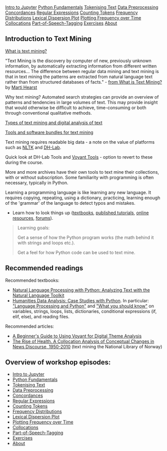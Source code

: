 [Intro to Jupyter](episodes/02-jupyter-notebook.md)
[Python Fundamentals](episodes/03-python-basics.md)
[Tokenising Text](episodes/04-tokenising-text.md)
[Data Preprocessing](episodes/05-preprocessing-dataset.md)
[Concordances](episodes/06-concordances.md)
[Regular Expressions](episodes/07-regular-expression-search.md)
[Counting Tokens](episodes/08-counting-tokens.md)
[Frequency Distributions](episodes/09-frequency-distributions.md)
[Lexical Dispersion Plot](episodes/10-lexical-dispersion-plot.md)
[Plotting Frequency over Time](episodes/11-plotting-frequency-over-time.md)
[Collocations](episodes/12-collocations.md)
[Part-of-Speech-Tagging](episodes/13-part-of-speech-tagging-text.md)
[Exercises](episodes/exercises.md)
[About](episodes/01-textmining-intro.md)

## Introduction to Text Mining

[What is text mining?](https://www.ub.uio.no/english/libraries/dsc/research-methods/text-mining/)

"Text Mining is the discovery by computer of new, previously unknown information, by automatically extracting information from different written resources... The difference between regular data mining and text mining is that in text mining the patterns are extracted from natural language text rather than from structured databases of facts." - [from What is Text Mining?](https://people.ischool.berkeley.edu/~hearst/text-mining.html) by [Marti Hearst](https://en.wikipedia.org/wiki/Marti_Hearst)

Why text mining? Automated search strategies can provide an overview of patterns and tendencies in large volumes of text. This may provide insight that would otherwise be difficult to achieve, time-consuming or both through conventional qualitative methods.

[Types of text mining and digital analysis of text](https://www.ub.uio.no/english/libraries/dsc/research-methods/text-mining/text-mining-types.html)

[Tools and software bundles for text mining](https://www.ub.uio.no/english/libraries/dsc/research-methods/text-mining/tools-software-bundles.html)

Text mining requires readable big data - a note on the value of platforms such as [NLTK](https://www.nltk.org/) and [DH-Lab](https://www.nb.no/dh-lab/).

Quick look at DH-Lab Tools and [Voyant Tools](https://voyant-tools.org/) - option to revert to these during the course.

More and more archives have their own tools to text mine their collections, with or without subscription. Some familiarity with programming is often necessary, typically in Python.

Learning a programming language is like learning any new language. It requires copying, repeating, using a dictionary, practicing, learning enough of the 'grammar' of the language to detect typos and mistakes.

- Learn how to look things up ([textbooks](https://www.nltk.org/book/), [published tutorials](https://programminghistorian.org/en/lessons/?topic=python), [online resources](https://github.com/sgsinclair/alta/blob/2eb10ab6787d032e317ce883fb0bc3427406333d/ipynb/Useful%20Resources.ipynb), [forums](https://stackoverflow.com/)).

> Learning goals: 
> 
> Get a sense of how the Python program works (the math behind it with strings and loops etc.).
> 
> Get a feel for how Python code can be used to text mine.

## Recommended readings
Recommended textbooks: 
- [Natural Language Processing with Python: Analyzing Text with the Natural Language Toolkit](https://www.nltk.org/book/)
- [Humanities Data Analysis: Case Studies with Python](https://www.humanitiesdataanalysis.org/index.html). 
In particular: ["Language Processing and Python"](https://www.nltk.org/book/ch01.html) and ["What you should know"](https://www.humanitiesdataanalysis.org/introduction-cook-books/notebook.html#what-you-should-know) on variables, strings, loops, lists, dictionaries, conditional expressions (if, elif, else), and reading files. 

Recommended articles:
- [A Beginner's Guide to Using Voyant for Digital Theme Analysis](https://hcommons.org/deposits/item/hc:49487/)
- [The Rise of Health. A Collocation Analysis of Conceptual Changes in News Discourse, 1950-2010](https://www-berghahnjournals-com.ezproxy.uio.no/view/journals/contributions/17/2/choc170202.xml) (text mining the National Library of Norway)

## Overview of workshop episodes:

- [Intro to Jupyter](episodes/02-jupyter-notebook.md)
- [Python Fundamentals](episodes/03-python-basics.md)
- [Tokenising Text](episodes/04-tokenising-text.md)
- [Data Preprocessing](episodes/05-preprocessing-dataset.md)
- [Concordances](episodes/06-concordances.md)
- [Regular Expressions](episodes/07-regular-expression-search.md)
- [Counting Tokens](episodes/08-counting-tokens.md)
- [Frequency Distributions](episodes/09-frequency-distributions.md)
- [Lexical Dispersion Plot](episodes/10-lexical-dispersion-plot.md)
- [Plotting Frequency over Time](episodes/11-plotting-frequency-over-time.md)
- [Collocations](episodes/12-collocations.md)
- [Part-of-Speech-Tagging](episodes/13-part-of-speech-tagging-text.md)
- [Exercises](episodes/exercises.md)
- [About](episodes/01-textmining-intro.md)
